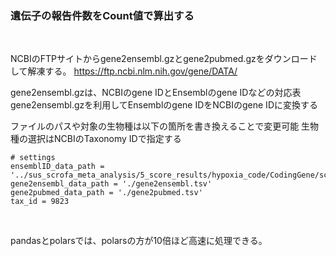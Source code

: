 ### 遺伝子の報告件数をCount値で算出する

<br>

NCBIのFTPサイトからgene2ensembl.gzとgene2pubmed.gzをダウンロードして解凍する。
https://ftp.ncbi.nlm.nih.gov/gene/DATA/

gene2ensembl.gzは、NCBIのgene IDとEnsemblのgene IDなどの対応表
gene2ensembl.gzを利用してEnsemblのgene IDをNCBIのgene IDに変換する

ファイルのパスや対象の生物種は以下の箇所を書き換えることで変更可能
生物種の選択はNCBIのTaxonomy IDで指定する
````
# settings
ensemblID_data_path = '../sus_scrofa_meta_analysis/5_score_results/hypoxia_code/CodingGene/score_geneid.csv'
gene2ensembl_data_path = './gene2ensembl.tsv'
gene2pubmed_data_path = './gene2pubmed.tsv'
tax_id = 9823
`````
<br>

pandasとpolarsでは、polarsの方が10倍ほど高速に処理できる。